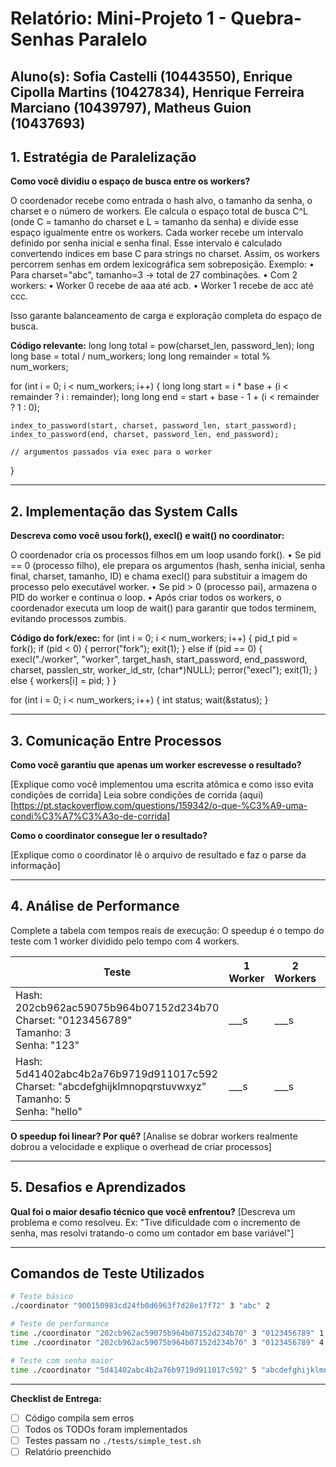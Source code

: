 # Relatório: Mini-Projeto 1 - Quebra-Senhas Paralelo

**Aluno(s):** Sofia Castelli (10443550), Enrique Cipolla Martins (10427834), Henrique Ferreira Marciano (10439797), Matheus Guion (10437693)  
---

## 1. Estratégia de Paralelização


**Como você dividiu o espaço de busca entre os workers?**

O coordenador recebe como entrada o hash alvo, o tamanho da senha, o charset e o número de workers.
Ele calcula o espaço total de busca C^L (onde C = tamanho do charset e L = tamanho da senha) e divide esse espaço igualmente entre os workers.
Cada worker recebe um intervalo definido por senha inicial e senha final. Esse intervalo é calculado convertendo índices em base C para strings no charset. Assim, os workers percorrem senhas em ordem lexicográfica sem sobreposição.
Exemplo:
	•	Para charset="abc", tamanho=3 → total de 27 combinações.
	•	Com 2 workers:
	•	Worker 0 recebe de aaa até acb.
	•	Worker 1 recebe de acc até ccc.

Isso garante balanceamento de carga e exploração completa do espaço de busca.

**Código relevante:** 
long long total = pow(charset_len, password_len);
long long base = total / num_workers;
long long remainder = total % num_workers;

for (int i = 0; i < num_workers; i++) {
    long long start = i * base + (i < remainder ? i : remainder);
    long long end   = start + base - 1 + (i < remainder ? 1 : 0);

    index_to_password(start, charset, password_len, start_password);
    index_to_password(end, charset, password_len, end_password);

    // argumentos passados via exec para o worker
}

---

## 2. Implementação das System Calls

**Descreva como você usou fork(), execl() e wait() no coordinator:**

O coordenador cria os processos filhos em um loop usando fork().
	•	Se pid == 0 (processo filho), ele prepara os argumentos (hash, senha inicial, senha final, charset, tamanho, ID) e chama execl() para substituir a imagem do processo pelo executável worker.
	•	Se pid > 0 (processo pai), armazena o PID do worker e continua o loop.
	•	Após criar todos os workers, o coordenador executa um loop de wait() para garantir que todos terminem, evitando processos zumbis.   

**Código do fork/exec:**
for (int i = 0; i < num_workers; i++) {
    pid_t pid = fork();
    if (pid < 0) {
        perror("fork");
        exit(1);
    } else if (pid == 0) {
        execl("./worker", "worker",
              target_hash, start_password, end_password,
              charset, passlen_str, worker_id_str, (char*)NULL);
        perror("execl"); 
        exit(1);
    } else {
        workers[i] = pid;
    }
}

for (int i = 0; i < num_workers; i++) {
    int status;
    wait(&status);
}

---

## 3. Comunicação Entre Processos

**Como você garantiu que apenas um worker escrevesse o resultado?**

[Explique como você implementou uma escrita atômica e como isso evita condições de corrida]
Leia sobre condições de corrida (aqui)[https://pt.stackoverflow.com/questions/159342/o-que-%C3%A9-uma-condi%C3%A7%C3%A3o-de-corrida]

**Como o coordinator consegue ler o resultado?**

[Explique como o coordinator lê o arquivo de resultado e faz o parse da informação]

---

## 4. Análise de Performance
Complete a tabela com tempos reais de execução:
O speedup é o tempo do teste com 1 worker dividido pelo tempo com 4 workers.

| Teste | 1 Worker | 2 Workers | 4 Workers | Speedup (4w) |
|-------|----------|-----------|-----------|--------------|
| Hash: 202cb962ac59075b964b07152d234b70<br>Charset: "0123456789"<br>Tamanho: 3<br>Senha: "123" | ___s | ___s | ___s | ___ |
| Hash: 5d41402abc4b2a76b9719d911017c592<br>Charset: "abcdefghijklmnopqrstuvwxyz"<br>Tamanho: 5<br>Senha: "hello" | ___s | ___s | ___s | ___ |

**O speedup foi linear? Por quê?**
[Analise se dobrar workers realmente dobrou a velocidade e explique o overhead de criar processos]

---

## 5. Desafios e Aprendizados
**Qual foi o maior desafio técnico que você enfrentou?**
[Descreva um problema e como resolveu. Ex: "Tive dificuldade com o incremento de senha, mas resolvi tratando-o como um contador em base variável"]

---

## Comandos de Teste Utilizados

```bash
# Teste básico
./coordinator "900150983cd24fb0d6963f7d28e17f72" 3 "abc" 2

# Teste de performance
time ./coordinator "202cb962ac59075b964b07152d234b70" 3 "0123456789" 1
time ./coordinator "202cb962ac59075b964b07152d234b70" 3 "0123456789" 4

# Teste com senha maior
time ./coordinator "5d41402abc4b2a76b9719d911017c592" 5 "abcdefghijklmnopqrstuvwxyz" 4
```
---

**Checklist de Entrega:**
- [ ] Código compila sem erros
- [ ] Todos os TODOs foram implementados
- [ ] Testes passam no `./tests/simple_test.sh`
- [ ] Relatório preenchido